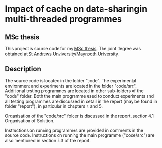 # Impact of cache on data-sharingin multi-threaded programmes

## MSc thesis
This project is source code for my [MSc thesis](https://bazilinskyy.github.io/papers/bazilinskyy2014impact.pdf). The joint degree was obtained at [St Andrews Unviversity](https://www.st-andrews.ac.uk)/[Maynooth University](https://www.maynoothuniversity.ie).

## Description
The source code is located in the folder "code". The experimental environment and experiments are located in the folder "code/src". Additional testing programmes are located in other sub-folders of the "code" folder. Both the main programme used to conduct experiments and all testing programmes are discussed in detail in the report (may be found in folder "report"), in particular in chapters 4 and 5.

Organisation of the "code/src" folder is discussed in the report, section 4.1 Organisation of Solution.

Instructions on running programmes are provided in comments in the source code. Instructions on running the main programme ("code/src") are also mentioned in section 5.3 of the report.
